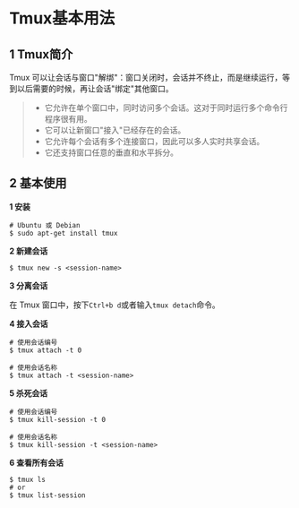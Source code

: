 # Tmux基本用法


## 1 Tmux简介

Tmux 可以让会话与窗口"解绑"：窗口关闭时，会话并不终止，而是继续运行，等到以后需要的时候，再让会话"绑定"其他窗口。

> - 它允许在单个窗口中，同时访问多个会话。这对于同时运行多个命令行程序很有用。
> - 它可以让新窗口"接入"已经存在的会话。
> - 它允许每个会话有多个连接窗口，因此可以多人实时共享会话。
> - 它还支持窗口任意的垂直和水平拆分。

## 2 基本使用

**1 安装**

```shell
# Ubuntu 或 Debian
$ sudo apt-get install tmux
```

**2 新建会话**

```shell
$ tmux new -s <session-name>
```

**3 分离会话**

在 Tmux 窗口中，按下`Ctrl+b d`或者输入`tmux detach`命令。

**4 接入会话**

```shell
# 使用会话编号
$ tmux attach -t 0

# 使用会话名称
$ tmux attach -t <session-name>
```

**5 杀死会话**

```shell
# 使用会话编号
$ tmux kill-session -t 0

# 使用会话名称
$ tmux kill-session -t <session-name>
```

**6 查看所有会话**

```shell
$ tmux ls
# or
$ tmux list-session
```












